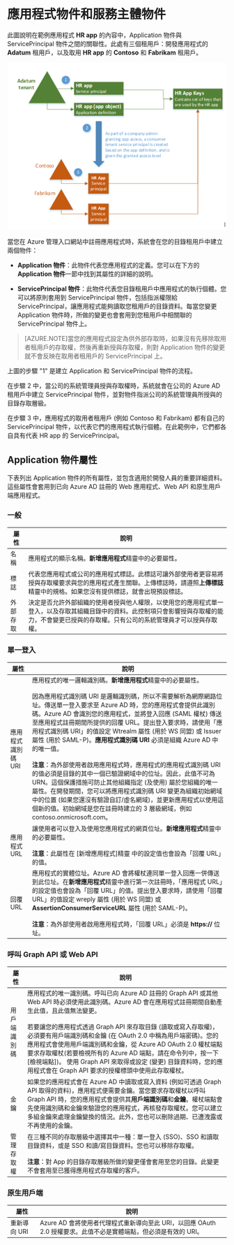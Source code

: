 <properties
   pageTitle="應用程式物件和服務主體物件 | Microsoft Azure"
   description="Azure Active Directory 中 Application 物件與 ServicePrincipal 物件間的關聯性討論"
   documentationCenter="dev-center-name"
   authors="msmbaldwin"
   manager="mbaldwin"
   services="active-directory"
   editor=""/>

<tags
   ms.service="active-directory"
   ms.devlang="na"
   ms.topic="article"
   ms.tgt_pltfrm="na"
   ms.workload="identity"
   ms.date="01/08/2016"
   ms.author="mbaldwin"/>


# 應用程式物件和服務主體物件

此圖說明在範例應用程式 **HR app** 的內容中，Application 物件與 ServicePrincipal 物件之間的關聯性。此處有三個租用戶：開發應用程式的 **Adatum** 租用戶，以及取用 **HR app** 的 **Contoso** 和 **Fabrikam** 租用戶。

![Application 物件和 ServicePrincipal 物件之間的關聯性](./media/active-directory-application-objects/application-objects-relationship.png)


當您在 Azure 管理入口網站中註冊應用程式時，系統會在您的目錄租用戶中建立兩個物件：

- **Application 物件**：此物件代表您應用程式的定義。您可以在下方的 **Application 物件**一節中找到其屬性的詳細的說明。

- **ServicePrincipal 物件**：此物件代表您目錄租用戶中應用程式的執行個體。您可以將原則套用到 ServicePrincipal 物件，包括指派權限給 ServicePrincipal，讓應用程式能夠讀取您租用戶的目錄資料。每當您變更 Application 物件時，所做的變更也會套用到您租用戶中相關聯的 ServicePrincipal 物件上。


> [AZURE.NOTE]當您的應用程式設定為供外部存取時，如果沒有先移除取用者租用戶的存取權，然後再重新授與存取權，則對 Application 物件的變更就不會反映在取用者租用戶的 ServicePrincipal 上。



上圖的步驟 "1" 是建立 Application 和 ServicePrincipal 物件的流程。

在步驟 2 中，當公司的系統管理員授與存取權時，系統就會在公司的 Azure AD 租用戶中建立 ServicePrincipal 物件，並對物件指派公司的系統管理員所授與的目錄存取層級。

在步驟 3 中，應用程式的取用者租用戶 (例如 Contoso 和 Fabrikam) 都有自己的 ServicePrincipal 物件，以代表它們的應用程式執行個體。在此範例中，它們都各自具有代表 HR app 的 ServicePrincipal。





## Application 物件屬性

下表列出 Application 物件的所有屬性，並包含適用於開發人員的重要詳細資料。這些屬性會套用到已向 Azure AD 註冊的 Web 應用程式、Web API 和原生用戶端應用程式。


### 一般

屬性 | 說明
| ------------- | -----------
| 名稱 | 應用程式的顯示名稱。**新增應用程式**精靈中的必要屬性。
| 標誌 | 代表您應用程式或公司的應用程式標誌。此標誌可讓外部使用者更容易將授與存取權要求與您的應用程式產生關聯。上傳標誌時，請遵照**上傳標誌**精靈中的規格。如果您沒有提供標誌，就會出現預設標誌。
| 外部存取 | 決定是否允許外部組織的使用者授與他人權限，以使用您的應用程式單一登入，以及存取其組織目錄中的資料。此控制項只會影響授與存取權的能力，不會變更已授與的存取權。只有公司的系統管理員才可以授與存取權。


### 單一登入

屬性 | 說明
| ------------- | -----------
| 應用程式識別碼 URI | 應用程式的唯一邏輯識別碼。**新增應用程式**精靈中的必要屬性。<br><br>因為應用程式識別碼 URI 是邏輯識別碼，所以不需要解析為網際網路位址。傳送單一登入要求至 Azure AD 時，您的應用程式會提供此識別碼。Azure AD 會識別您的應用程式，並將登入回應 (SAML 權杖) 傳送至應用程式註冊期間所提供的回覆 URL。提出登入要求時，請使用「應用程式識別碼 URI」的值設定 Wtrealm 屬性 (用於 WS 同盟) 或 Issuer 屬性 (用於 SAML-P)。**應用程式識別碼 URI** 必須是組織 Azure AD 中的唯一值。<br><br>**注意**：為外部使用者啟用應用程式時，應用程式的應用程式識別碼 URI 的值必須是目錄的其中一個已驗證網域中的位址。因此，此值不可為 URN。這個保護措施可防止其他組織指定 (及使用) 屬於您組織的唯一屬性。在開發期間，您可以將應用程式識別碼 URI 變更為組織初始網域中的位置 (如果您還沒有驗證自訂/虛名網域)，並更新應用程式以使用這個新的值。初始網域是您在註冊時建立的 3 層級網域，例如 contoso.onmicrosoft.com。
| 應用程式 URL | 讓使用者可以登入及使用您應用程式的網頁位址。**新增應用程式**精靈中的必要屬性。<br><BR>**注意**：此屬性在 [新增應用程式]精靈 中的設定值也會設為「回覆 URL」的值。
| 回覆 URL | 應用程式的實體位址。Azure AD 會將權杖連同單一登入回應一併傳送到此位址。在**新增應用程式**精靈中進行第一次註冊時，「應用程式 URL」的設定值也會設為「回覆 URL」的值。提出登入要求時，請使用「回覆 URL」的值設定 wreply 屬性 (用於 WS 同盟) 或 **AssertionConsumerServiceURL** 屬性 (用於 SAML-P)。<br><BR>**注意**：為外部使用者啟用應用程式時，「回覆 URL」必須是 **https://** 位址。| 同盟中繼資料 URL | (選擇性)。代表應用程式之同盟中繼資料文件的實體 URL。必須有此屬性才能支援 SAML-P 登出。Azure AD 會下載位於此端點的中繼資料文件，並使用它來探索憑證的公用部分 (您將其用來驗證登出要求和應用程式登出 URL 上的簽章)。當您第一次新增應用程式時，無法設定此屬性。這只能在之後進行設定。<br><BR>****注意**：如果您需要支援 SAML-P 登出，但您的應用程式沒有同盟中繼資料端點，請連絡客戶服務以獲得其他選項。


### 呼叫 Graph API 或 Web API

屬性 | 說明
| ------------- | -----------
| 用戶端識別碼 | 應用程式的唯一識別碼。呼叫已向 Azure AD 註冊的 Graph API 或其他 Web API 時必須使用此識別碼。Azure AD 會在應用程式註冊期間自動產生此值，且此值無法變更。<BR><BR>若要讓您的應用程式透過 Graph API 來存取目錄 (讀取或寫入存取權)，必須要有用戶端識別碼和金鑰 (在 OAuth 2.0 中稱為用戶端密碼)。您的應用程式會使用用戶端識別碼和金鑰，從 Azure AD OAuth 2.0 權杖端點要求存取權杖(若要檢視所有的 Azure AD 端點，請在命令列中，按一下 [檢視端點])。 使用 Graph API 來取得或設定 (變更) 目錄資料時，您的應用程式會在 Graph API 要求的授權標頭中使用此存取權杖。
| 金鑰 | 如果您的應用程式會在 Azure AD 中讀取或寫入資料 (例如可透過 Graph API 取得的資料)，應用程式便需要金鑰。當您要求存取權杖以呼叫 Graph API 時，您的應用程式會提供其**用戶端識別碼**和**金鑰**。權杖端點會先使用識別碼和金鑰來驗證您的應用程式，再核發存取權杖。您可以建立多組金鑰來處理金鑰變換的情況。此外，您也可以刪除過期、已遭洩露或不再使用的金鑰。
| 管理存取權 | 在三種不同的存取層級中選擇其中一種：單一登入 (SSO)、SSO 和讀取目錄資料，或是 SSO 和讀/寫目錄資料。您也可以移除存取權。<br><BR>**注意**：對 App 的目錄存取層級所做的變更僅會套用至您的目錄。此變更不會套用至已獲得應用程式存取權的客戶。


### 原生用戶端

屬性 | 說明
| ------------- | -----------
| 重新導向 URI | Azure AD 會將使用者代理程式重新導向至此 URI，以回應 OAuth 2.0 授權要求。此值不必是實體端點，但必須是有效的 URI。

##

<!---HONumber=AcomDC_0114_2016-->